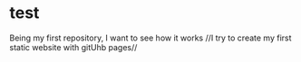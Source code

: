 # test
Being my first repository, I want to see how it works
//I try to create my first static website with gitUhb pages//
